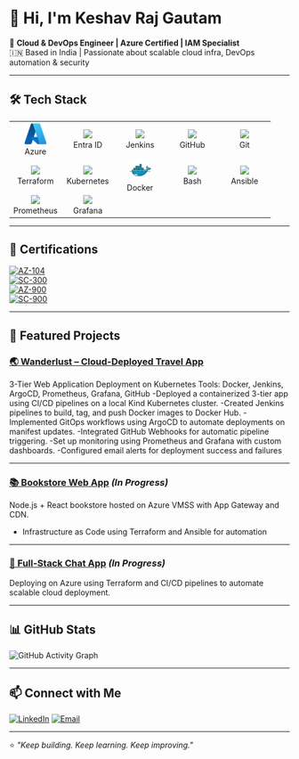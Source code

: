 # 👋 Hi, I'm Keshav Raj Gautam  

🚀 **Cloud & DevOps Engineer | Azure Certified | IAM Specialist**  
🇮🇳 Based in India | Passionate about scalable cloud infra, DevOps automation & security  

---

## 🛠️ Tech Stack  

<table>
  <tr>
    <td align="center" width="80"><img src="https://raw.githubusercontent.com/devicons/devicon/master/icons/azure/azure-original.svg" width="40" /><br>Azure</td>
    <td align="center" width="80"><img src="https://cdn.worldvectorlogo.com/logos/microsoft-entra.svg" width="40" /><br>Entra ID</td>
    <td align="center" width="80"><img src="https://www.vectorlogo.zone/logos/jenkins/jenkins-icon.svg" width="40" /><br>Jenkins</td>
    <td align="center" width="80"><img src="https://github.githubassets.com/images/modules/logos_page/GitHub-Mark.png" width="40" /><br>GitHub</td>
    <td align="center" width="80"><img src="https://www.vectorlogo.zone/logos/git-scm/git-scm-icon.svg" width="40" /><br>Git</td>
  </tr>
  <tr>
    <td align="center" width="80"><img src="https://www.vectorlogo.zone/logos/terraformio/terraformio-icon.svg" width="40" /><br>Terraform</td>
    <td align="center" width="80"><img src="https://www.vectorlogo.zone/logos/kubernetes/kubernetes-icon.svg" width="40" /><br>Kubernetes</td>
    <td align="center" width="80"><img src="https://raw.githubusercontent.com/devicons/devicon/master/icons/docker/docker-original.svg" width="40" /><br>Docker</td>
    <td align="center" width="80"><img src="https://upload.wikimedia.org/wikipedia/commons/4/4e/Bash_Logo_Colored.svg" width="40" /><br>Bash</td>
    <td align="center" width="80"><img src="https://www.vectorlogo.zone/logos/ansible/ansible-icon.svg" width="40" /><br>Ansible</td>
  </tr>
  <tr>
    <td align="center" width="80"><img src="https://www.vectorlogo.zone/logos/prometheusio/prometheusio-icon.svg" width="40" /><br>Prometheus</td>
    <td align="center" width="80"><img src="https://www.vectorlogo.zone/logos/grafana/grafana-icon.svg" width="40" /><br>Grafana</td>
    <td></td><td></td><td></td>
  </tr>
</table>

---

## 📜 Certifications  

[![AZ-104](https://img.shields.io/badge/AZ--104-Azure%20Administrator-blue?style=flat-square&logo=microsoft-azure&logoColor=white)](https://learn.microsoft.com/en-us/certifications/azure-administrator/)  
[![SC-300](https://img.shields.io/badge/SC--300-Identity%20and%20Access%20Administrator-blue?style=flat-square&logo=microsoft-azure&logoColor=white)](https://learn.microsoft.com/en-us/certifications/identity-and-access-administrator/)  
[![AZ-900](https://img.shields.io/badge/AZ--900-Azure%20Fundamentals-blue?style=flat-square&logo=microsoft-azure&logoColor=white)](https://learn.microsoft.com/en-us/certifications/azure-fundamentals/)  
[![SC-900](https://img.shields.io/badge/SC--900-Security%20Compliance%20Identity-blue?style=flat-square&logo=microsoft-azure&logoColor=white)](https://learn.microsoft.com/en-us/certifications/security-compliance-and-identity-fundamentals/)  

---

## 📂 Featured Projects  

### [🌏 Wanderlust – Cloud-Deployed Travel App](https://github.com/keshav-raj-gautam/wanderlust)  
3-Tier Web Application Deployment on Kubernetes
Tools: Docker, Jenkins, ArgoCD, Prometheus, Grafana, GitHub
-Deployed a containerized 3-tier app using CI/CD pipelines on a local Kind Kubernetes cluster.
-Created Jenkins pipelines to build, tag, and push Docker images to Docker Hub.
-Implemented GitOps workflows using ArgoCD to automate deployments on manifest updates.
-Integrated GitHub Webhooks for automatic pipeline triggering.
-Set up monitoring using Prometheus and Grafana with custom dashboards.
-Configured email alerts for deployment success and failures

---

### [📚 Bookstore Web App](https://github.com/keshav-raj-gautam) *(In Progress)*  
Node.js + React bookstore hosted on Azure VMSS with App Gateway and CDN.  
- Infrastructure as Code using Terraform and Ansible for automation  

---

### [💬 Full-Stack Chat App](https://github.com/keshav-raj-gautam/full-stack_chatApp) *(In Progress)*  
Deploying on Azure using Terraform and CI/CD pipelines to automate scalable cloud deployment.

---

## 📊 GitHub Stats  

![GitHub Activity Graph](https://activity-graph.herokuapp.com/graph?username=keshav-raj-gautam&theme=react-dark&area=true)


---

## 📫 Connect with Me  

[![LinkedIn](https://img.shields.io/badge/LinkedIn-Keshav%20Raj%20Gautam-blue?logo=linkedin&logoColor=white)]([https://www.linkedin.com/in/keshav-raj-gautam](https://www.linkedin.com/in/keshav-raj-gautam-993412319/))  
[![Email](https://img.shields.io/badge/Email-keshavrajgautam%40gmail.com-red?logo=gmail&logoColor=white)](mailto:dilagautam@gmail.com)  

---

⭐ *"Keep building. Keep learning. Keep improving."*

